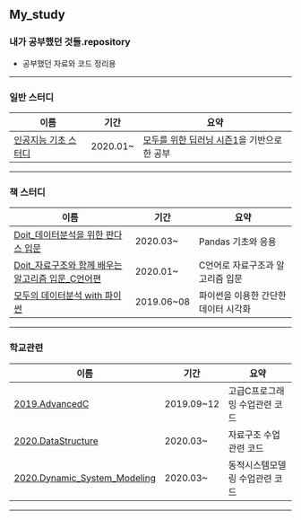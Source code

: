 ## My_study
### 내가 공부했던 것들.repository
* 공부했던 자료와 코드 정리용
<hr>


### 일반 스터디

이름|기간|요약
-|-|-
[인공지능 기초 스터디]|2020.01~|[모두를 위한 딥러닝 시즌1]을 기반으로 한 공부

<hr>

### 책 스터디 

이름|기간|요약
-|-|-
[Doit_데이터분석을 위한 판다스 입문]|2020.03~|Pandas 기초와 응용 
[Doit_자료구조와 함께 배우는 알고리즘 입문_C언어편]|2020.01~|C언어로 자료구조과 알고리즘 입문 
[모두의 데이터분석 with 파이썬]|2019.06~08|파이썬을 이용한 간단한 데이터 시각화

<hr>

### 학교관련

이름|기간|요약
-|-|-
[2019.AdvancedC]|2019.09~12|고급C프로그래밍 수업관련 코드
[2020.DataStructure]|2020.03~|자료구조 수업관련 코드
[2020.Dynamic_System_Modeling]|2020.03~|동적시스템모델링 수업관련 코드

<hr>















[인공지능 기초 스터디]: https://github.com/GHooN99/My_study/tree/master/%EC%9D%B8%EA%B3%B5%EC%A7%80%EB%8A%A5%20%EA%B8%B0%EC%B4%88%20%EC%8A%A4%ED%84%B0%EB%94%94
[모두를 위한 딥러닝 시즌1]: https://www.youtube.com/playlist?list=PLlMkM4tgfjnLSOjrEJN31gZATbcj_MpUm
[Doit_데이터분석을 위한 판다스 입문]: https://github.com/GHooN99/My_study/tree/master/%EC%B1%85%20%EC%8A%A4%ED%84%B0%EB%94%94/Doit_%EB%8D%B0%EC%9D%B4%ED%84%B0%EB%B6%84%EC%84%9D%EC%9D%84%20%EC%9C%84%ED%95%9C%20%ED%8C%90%EB%8B%A4%EC%8A%A4%20%EC%9E%85%EB%AC%B8
[Doit_자료구조와 함께 배우는 알고리즘 입문_C언어편]: https://github.com/GHooN99/My_study/tree/master/%EC%B1%85%20%EC%8A%A4%ED%84%B0%EB%94%94/Doit_%EC%9E%90%EB%A3%8C%EA%B5%AC%EC%A1%B0%EC%99%80%20%ED%95%A8%EA%BB%98%20%EB%B0%B0%EC%9A%B0%EB%8A%94%20%EC%95%8C%EA%B3%A0%EB%A6%AC%EC%A6%98%20%EC%9E%85%EB%AC%B8_C%EC%96%B8%EC%96%B4%ED%8E%B8
[모두의 데이터분석 with 파이썬]: https://github.com/GHooN99/My_study/tree/master/%EC%B1%85%20%EC%8A%A4%ED%84%B0%EB%94%94/%EB%AA%A8%EB%91%90%EC%9D%98%20%EB%8D%B0%EC%9D%B4%ED%84%B0%EB%B6%84%EC%84%9D%20with%20%ED%8C%8C%EC%9D%B4%EC%8D%AC
[2019.AdvancedC]: https://github.com/GHooN99/My_study/tree/master/%ED%95%99%EA%B5%90%20%EA%B3%B5%EB%B6%80/2019.AdvancedC
[2020.DataStructure]: https://github.com/GHooN99/My_study/tree/master/%ED%95%99%EA%B5%90%20%EA%B3%B5%EB%B6%80/2020.DataStructure
[2020.Dynamic_System_Modeling]:https://github.com/GHooN99/My_study/tree/master/%ED%95%99%EA%B5%90%20%EA%B3%B5%EB%B6%80/2020.Dynamic_System_Modeling
